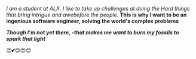 *I am a student at ALX.*
_I like to take up challenges at doing the Hard things that bring intrigue and awebefore the people._
**This is why I want to be an ingenious software engineer, solving the world's complex problems**

***Though I'm not yet there, -that makes me want to burn my fossils to spark that light***

😍💕😍😍😍
